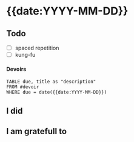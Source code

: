 # {{date:YYYY-MM-DD}}

## Todo
- [ ] spaced repetition
- [ ] kung-fu

#### Devoirs
```dataview
TABLE due, title as "description"
FROM #devoir
WHERE due = date({{date:YYYY-MM-DD}})
```

## I did


## I am gratefull to

